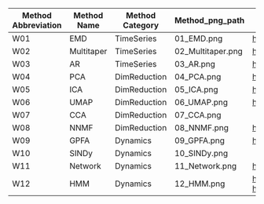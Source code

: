 | Method Abbreviation | Method Name | Method Category | Method_png_path | Method_link | Extra |
| --- | --- | --- | --- | --- | --- |
| W01 | EMD | TimeSeries | 01_EMD.png | https://emd.readthedocs.io/en/stable/ |  |
| W02 | Multitaper | TimeSeries | 02_Multitaper.png | https://github.com/preraulab/multitaper_toolbox |  |
| W03 | AR | TimeSeries | 03_AR.png | https://www.statsmodels.org/stable/generated/statsmodels.tsa.arima.model.ARIMA.html | https://compneuro.neuromatch.io/tutorials/W2D2_LinearSystems/student/W2D2_Tutorial4.html |
| W04 | PCA | DimReduction | 04_PCA.png | https://scikit-learn.org/stable/modules/generated/sklearn.decomposition.PCA.html |  |
| W05 | ICA | DimReduction | 05_ICA.png | https://scikit-learn.org/stable/modules/generated/sklearn.decomposition.FastICA.html |  |
| W06 | UMAP | DimReduction | 06_UMAP.png | https://umap-learn.readthedocs.io/en/latest/ |  |
| W07 | CCA | DimReduction | 07_CCA.png |  | https://gregorygundersen.com/blog/2018/07/17/cca/ |
| W08 | NNMF | DimReduction | 08_NNMF.png | https://scikit-learn.org/stable/modules/generated/sklearn.decomposition.NMF.html |  |
| W09 | GPFA | Dynamics | 09_GPFA.png | https://elephant.readthedocs.io/en/latest/tutorials/gpfa.html |  |
| W10 | SINDy | Dynamics | 10_SINDy.png |  |  |
| W11 | Network | Dynamics | 11_Network.png | https://networkx.org/ |  |
| W12 | HMM | Dynamics | 12_HMM.png | https://compneuro.neuromatch.io/tutorials/W3D2_HiddenDynamics/student/W3D2_Tutorial2.html?highlight=hidden+markov |  |
